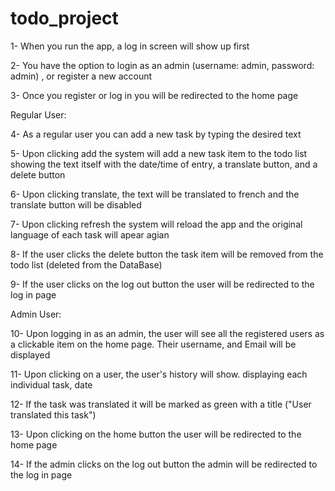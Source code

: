 # todo_project

1- When you run the app, a log in screen will show up first

2- You have the option to login as an admin (username: admin, password: admin) , or register a new account

3- Once you register or log in you will be redirected to the home page

Regular User:

4- As a regular user you can add a new task by typing the desired text 

5- Upon clicking add the system will add a new task item to the todo list showing the text itself with the date/time of entry, a translate button, and a delete button

6- Upon clicking translate, the text will be translated to french and the translate button will be disabled

7- Upon clicking refresh the system will reload the app and the original language of each task will apear agian

8- If the user clicks the delete button the task item will be removed from the todo list (deleted from the DataBase)

9- If the user clicks on the log out button the user will be redirected to the log in page

Admin User:

10- Upon logging in as an admin, the user will see all the registered users as a clickable item on the home page. Their username, and Email will be displayed

11- Upon clicking on a user, the user's history will show. displaying each individual task, date 

12- If the task was translated it will be marked as green with a title ("User translated this task")

13- Upon clicking on the home button the user will be redirected to the home page

14- If the admin clicks on the log out button the admin will be redirected to the log in page

